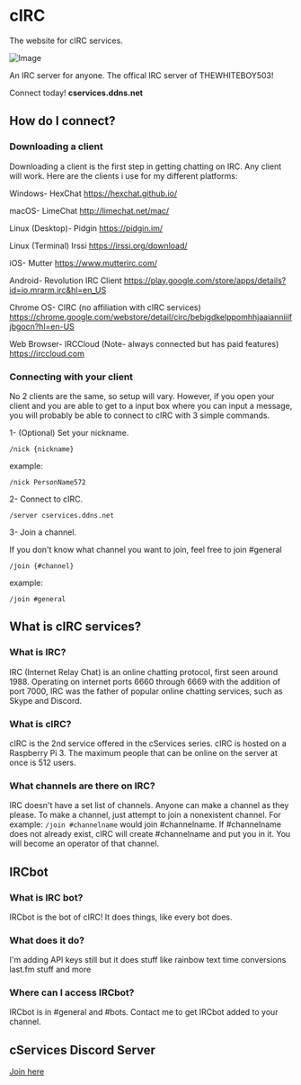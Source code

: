 # cIRC
The website for cIRC services.

 ![Image](https://death.is-for.me/i/c4yi.png)

 An IRC server for anyone.
 The offical IRC server of THEWHITEBOY503!

 Connect today! **cservices.ddns.net**

## How do I connect?

### Downloading a client

Downloading a client is the first step in getting chatting on IRC. Any client will work. Here are the clients i use for my different platforms:

Windows- HexChat https://hexchat.github.io/

macOS- LimeChat http://limechat.net/mac/

Linux (Desktop)- Pidgin https://pidgin.im/

Linux (Terminal) Irssi https://irssi.org/download/

iOS- Mutter https://www.mutterirc.com/

Android- Revolution IRC Client https://play.google.com/store/apps/details?id=io.mrarm.irc&hl=en_US

Chrome OS- CIRC (no affiliation with cIRC services) https://chrome.google.com/webstore/detail/circ/bebigdkelppomhhjaaianniiifjbgocn?hl=en-US

Web Browser- IRCCloud (Note- always connected but has paid features) https://irccloud.com

### Connecting with your client

No 2 clients are the same, so setup will vary. However, if you open your client and you are able to get to a input box where you can input a message, you will probably be able to connect to cIRC with 3 simple commands.


1- (Optional) Set your nickname.

`
/nick {nickname}
`

example:

`
/nick PersonName572
`


2- Connect to cIRC.

`
/server cservices.ddns.net
`


3- Join a channel.

If you don't know what channel you want to join, feel free to join #general

`
/join {#channel}
`

example:

`
/join #general
`


## What is cIRC services?

### What is IRC?

IRC (Internet Relay Chat) is an online chatting protocol, first seen around 1988. Operating on internet ports 6660 through 6669 with the addition of port 7000, IRC was the father of popular online chatting services, such as Skype and Discord.

### What is cIRC?
cIRC is the 2nd service offered in the cServices series. cIRC is hosted on a Raspberry Pi 3. The maximum people that can be online on the server at once is 512 users.

### What channels are there on IRC?
IRC doesn't have a set list of channels. Anyone can make a channel as they please. To make a channel, just attempt to join a nonexistent channel. For example: `/join #channelname` would join #channelname. If #channelname does not already exist, cIRC will create #channelname and put you in it. You will become an operator of that channel.

## IRCbot

### What is IRC bot?
IRCbot is the bot of cIRC! It does things, like every bot does.

### What does it do?
I'm adding API keys still but it does stuff like rainbow text time conversions last.fm stuff and more

### Where can I access IRCbot?
IRCbot is in #general and #bots. Contact me to get IRCbot added to your channel.

 

## cServices Discord Server
[Join here](https://discord.gg/5BP5UnT)
